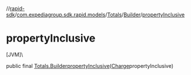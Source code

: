 //[rapid-sdk](../../../../index.md)/[com.expediagroup.sdk.rapid.models](../../index.md)/[Totals](../index.md)/[Builder](index.md)/[propertyInclusive](property-inclusive.md)

# propertyInclusive

[JVM]\

public final [Totals.Builder](index.md)[propertyInclusive](property-inclusive.md)([Charge](../../-charge/index.md)propertyInclusive)
